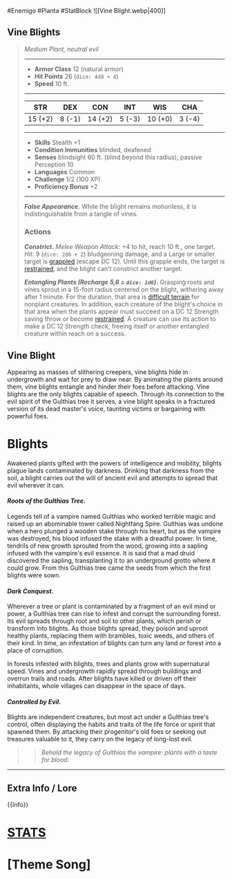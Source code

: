 #Enemigo #Planta #StatBlock 
![[Vine Blight.webp|400]]
## Vine Blights
>*Medium Plant, neutral evil*
>___
>- **Armor Class** 12 (natural armor)
>- **Hit Points** 26 (`dice: 4d8 + 4`)
>- **Speed** 10 ft.
>___
>|STR|DEX|CON|INT|WIS|CHA|
>|:---:|:---:|:---:|:---:|:---:|:---:|
>|15 (+2)|8 (-1)|14 (+2)|5 (-3)|10 (+0)|3 (-4)|
>___
>- **Skills** Stealth +1
>- **Condition Immunities** blinded, deafened
>- **Senses** blindsight 60 ft. (blind beyond this radius), passive Perception 10
>- **Languages** Common
>- **Challenge** 1/2 (100 XP)
>- **Proficiency Bonus** +2
>___
>***False Appearance.*** While the blight remains motionless, it is indistinguishable from a tangle of vines.  
>
>### Actions
>***Constrict.*** *Melee Weapon Attack:* +4 to hit, reach 10 ft., one target. *Hit:* 9 (`dice: 2d6 + 2`) bludgeoning damage, and a Large or smaller target is [grappled](https://5e.tools/conditionsdiseases.html#grappled_phb) (escape DC 12). Until this grapple ends, the target is [restrained](https://5e.tools/conditionsdiseases.html#restrained_phb), and the blight can't constrict another target.  
>
>***Entangling Plants (Recharge 5,6 = `dice: 1d6`).*** Grasping roots and vines sprout in a 15-foot radius centered on the blight, withering away after 1 minute. For the duration, that area is [difficult terrain](https://5e.tools/quickreference.html#bookref-quick,3,difficult%20terrain) for nonplant creatures. In addition, each creature of the blight's choice in that area when the plants appear must succeed on a DC 12 Strength saving throw or become [restrained](https://5e.tools/conditionsdiseases.html#restrained_phb). A creature can use its action to make a DC 12 Strength check, freeing itself or another entangled creature within reach on a success.
## Vine Blight
Appearing as masses of slithering creepers, vine blights hide in undergrowth and wait for prey to draw near. By animating the plants around them, vine blights entangle and hinder their foes before attacking. Vine blights are the only blights capable of speech. Through its connection to the evil spirit of the Gulthias tree it serves, a vine blight speaks in a fractured version of its dead master's voice, taunting victims or bargaining with powerful foes.
# Blights

Awakened plants gifted with the powers of intelligence and mobility, blights plague lands contaminated by darkness. Drinking that darkness from the soil, a blight carries out the will of ancient evil and attempts to spread that evil wherever it can.
#### ***Roots of the Gulthias Tree.***
Legends tell of a vampire named Gulthias who worked terrible magic and raised up an abominable tower called Nightfang Spire. Gulthias was undone when a hero plunged a wooden stake through his heart, but as the vampire was destroyed, his blood infused the stake with a dreadful power. In time, tendrils of new growth sprouted from the wood, growing into a sapling infused with the vampire's evil essence. It is said that a mad druid discovered the sapling, transplanting it to an underground grotto where it could grow. From this Gulthias tree came the seeds from which the first blights were sown.
#### ***Dark Conquest.***
Wherever a tree or plant is contaminated by a fragment of an evil mind or power, a Gulthias tree can rise to infest and corrupt the surrounding forest. Its evil spreads through root and soil to other plants, which perish or transform into blights. As those blights spread, they poison and uproot healthy plants, replacing them with brambles, toxic weeds, and others of their kind. In time, an infestation of blights can turn any land or forest into a place of corruption.

In forests infested with blights, trees and plants grow with supernatural speed. Vines and undergrowth rapidly spread through buildings and overrun trails and roads. After blights have killed or driven off their inhabitants, whole villages can disappear in the space of days.
#### ***Controlled by Evil.***
Blights are independent creatures, but most act under a Gulthias tree's control, often displaying the habits and traits of the life force or spirit that spawned them. By attacking their progenitor's old foes or seeking out treasures valuable to it, they carry on the legacy of long-lost evil.

>>*Behold the legacy of Gulthias the vampire: plants with a taste for blood.*
***
## Extra Info / Lore
{{Info}}
# [STATS](https://5e.tools/bestiary.html#vine%20blight_mm,bookview:true)
# [Theme Song]